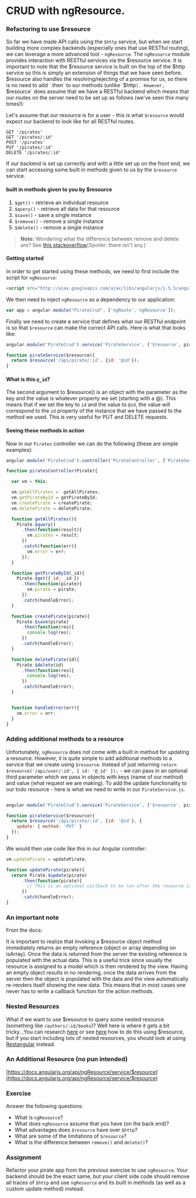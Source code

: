 # CRUD with ngResource.

### Refactoring to use $resource

So far we have made API calls using the `$http` service, but when we start building more complex backends (especially ones that use RESTful routing), we can leverage a more advanced tool - `ngResource`. The `ngResource` module provides interaction with RESTful services via the $resource service. It is important to note that the $resource service is built on the top of the $http service so this is simply an extension of things that we have seen before. $resource also handles the resolving/rejecting of a promise for us, so there is no need to add `.then` to our methods (unlike `$http`). However, `$resource` does assume that we have a RESTful backend which means that our routes on the server need to be set up as follows (we've seen this many times!):

Let's assume that our resource is for a user - this is what `$resource` would expect our backend to look like for all RESTful routes.

```
GET '/pirates'
GET '/pirates/:id'
POST '/pirates'
PUT '/pirates/:id'
DELETE '/pirates/:id'
```

If our backend is set up correctly and with a little set up on the front end, we can start accessing some built in methods given to us by the `$resource` service.

#### built in methods given to you by $resource

1. `$get()` - retrieve an individual resource
2. `$query()` - retrieve all data for that resource
3. `$save()` - save a single instance
4. `$remove()` - remove a single instance
5. `$delete()` - remove a single instance

> **Note:** Wondering what the difference between remove and delete are? See [this stackoverflow](http://stackoverflow.com/questions/15706560/difference-between-delete-and-remove-method-in-resource)(Spoiler: there isn't any.)

#### Getting started

In order to get started using these methods, we need to first include the script for `ngResource`:

```html
<script src="http://ajax.googleapis.com/ajax/libs/angularjs/1.5.5/angular-resource.js"></script>
```

We then need to inject `ngResource` as a dependency to our application:

```javascript
var app = angular.module("PirateCrud", ['ngRoute','ngResource']);
```

Finally we need to create a service that defines what our RESTful endpoint is so that `$resource` can make the correct API calls. Here is what that looks like:

```javascript
angular.module('PirateCrud').service('PirateService', ['$resource', pirateService);

function pirateService($resource){
  return $resource('/api/pirate/:id', {id: '@id'});  
}
```


#### What is this `@_id`?

The second argument to $resource() is an object with the parameter as the key and the value is whatever property we set (starting with a @). This means that
if we set the key to `id` and the value to `@id`, the value will correspond to the `id` property of the instance that we have passed to the method we used. This is very useful for PUT and DELETE requests.

#### Seeing these methods in action

Now in our `Pirates` controller we can do the following (these are simple examples):

```javascript
angular.module('PirateCrud').controller('PirateController', ['PirateService', pirateController);

function piratesController(Pirate){

  var vm = this;

  vm.getAllPirates =  getAllPirates;
  vm.getPirateById = getPirateById;
  vm.createPirate = createPirate;
  vm.deletePirate = deletePirate;

  function getAllPirates(){
    Pirate.$query()
      .then(function(result){
        vm.pirates = result;
      })
      .catch(function(err){
        vm.error = err;
      });  
  }

  function getPirateById(_id){
    Pirate.$get({ id: _id })
      .then(function(pirate){
        vm.pirate = pirate;
      })
      .catch(handleError);
  }

  function createPirate(pirate){
    Pirate.$save(pirate)
      .then(function(res){
        console.log(res);
      })
      .catch(handleError);
  }

  function deletePirate(id){
    Pirate.$delete(id)
      .then(function(res){
        console.log(res);
      })
      .catch(handleError);
  }


  function handleError(err){
    vm.error = err;
  }
}

```

### Adding additional methods to a resource

Unfortunately, `ngResource` does not come with a built in method for updating a resource. However, it is quite simple to add additional methods to a service that we create using `$resource`. Instead of just returning `return $resource('/api/user/:id', { id: '@_id' });` - we can pass in an optional third parameter which we pass in objects with keys (name of our method) and value (what request we are making). To add the update functionality to our todo resource - here is what we need to write in our `PirateService.js`.

```javascript

angular.module('PirateCrud').service('PirateService', ['$resource', pirateService);

function pirateService($resource){
  return $resource('/api/pirate/:id', {id: '@id'}, {
    update: { method: 'PUT' }
  });  
}
```
We would then use code like this in our Angular controller:

```javascript
vm.updatePirate = updatePirate;

function updatePirate(pirate){
  return Pirate.$update(pirate)
      .then(function(pirate){
        // This is an optional callback to be run after the resource is updated.
      })
      .catch(handleError);
}
```

### An important note

From the docs:

It is important to realize that invoking a $resource object method immediately returns an empty reference (object or array depending on isArray). Once the data is returned from the server the existing reference is populated with the actual data. This is a useful trick since usually the resource is assigned to a model which is then rendered by the view. Having an empty object results in no rendering, once the data arrives from the server then the object is populated with the data and the view automatically re-renders itself showing the new data. This means that in most cases one never has to write a callback function for the action methods.

### Nested Resources

What if we want to use $resource to query some nested resource (something like `/authors/:id/books`)? Well here is where it gets a bit tricky...You can research [here](http://stackoverflow.com/questions/26928342/angularjs-resource-with-nested-resources) or see [here](http://stackoverflow.com/questions/19406442/ngresource-resolving-nested-resources) how to do this using $resource, but if you start including lots of nested resources, you should look at using [Restangular](https://github.com/mgonto/restangular) instead.

### An Additional Resource (no pun intended)

[https://docs.angularjs.org/api/ngResource/service/$resource](https://docs.angularjs.org/api/ngResource/service/$resource)

### Exercise

Answer the following questions:

- What is `ngResource`?
- What does `ngResource` assume that you have (on the back end)?
- What advantages does `$resource` have over `$http`?
- What are some of the limitations of `$resource`?
- What is the difference between `remove()` and `delete()`?

### Assignment

Refactor your pirate app from the previous exercise to use `ngResource`. Your backend should be the exact same, but your client side code should remove all traces of `$http` and use `ngResource` and its built in methods (as well as a custom update method) instead.
